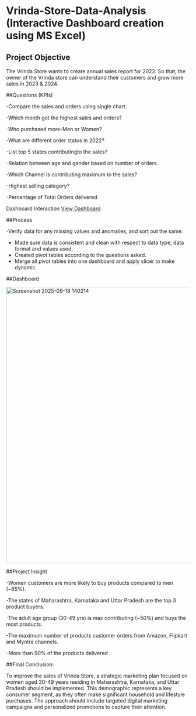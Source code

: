 # Vrinda-Store-Data-Analysis (Interactive Dashboard creation using MS Excel)

## Project Objective
The Vrinda Store wants to create annual sales report for 2022. So that, the owner of the Vrinda store can understand their customers and grow more sales in 2023 & 2024.

##Questions (KPIs)

-Compare the sales and orders using single chart.

-Which month got the highest sales and orders?

-Who purchased more-Men or Women?

-What are different order status in 2022?

-List top 5 states contributingto the sales?

-Relation between age and gender based on number of orders.

 -Which Channel is contributing maximum to the sales?
 
-Highest selling category?

-Percentage of Total Orders delivered


Dashboard Interaction <a href="https://github.com/kalyanipawar08/Store-Analysis-Dashboard/blob/main/dashboard.png">View Dashboard</a>

##Process

-Verify data for any missing values and anomalies, and sort out the same.
- Made sure data is consistent and clean with respect to data type, data format and values used.
- Created pivot tables according to the questions asked.
- Merge all pivot tables into one dashboard and apply slicer to make dynamic.


##Dashboard

<img width="1856" height="755" alt="Screenshot 2025-09-18 140214" src="https://github.com/user-attachments/assets/b745aeb4-949b-48ab-8a22-50c1cc1e78fd" />

##Project Insight

-Women customers are more likely to buy products compared to men (~65%).

-The states of Maharashtra, Karnataka and Uttar Pradesh are the top 3 product buyers.

-The adult age group (30-49 yrs) is max contributing (~50%) and buys the most products.

-The maximum number of products customer orders from Amazon, Flipkart and Myntra channels.

-More than 90% of the products delivered

##Final Conclusion:

To improve the sales of Vrinda Store, a strategic marketing plan focused on women aged 30-49 years residing in Maharashtra, Karnataka, and Uttar Pradesh should be implemented. This demographic represents a key consumer segment, as they often make significant household and lifestyle purchases. The approach should include targeted digital marketing campaigns and personalized promotions to capture their attention.

